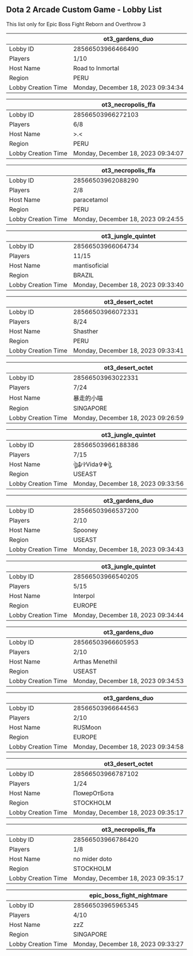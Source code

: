 ## Dota 2 Arcade Custom Game - Lobby List

This list only for Epic Boss Fight Reborn and Overthrow 3

|  | ot3_gardens_duo |
| ------ | ------ |
| Lobby ID | 28566503966466490 |
| Players | 1/10 |
| Host Name | Road to Inmortal |
| Region | PERU |
| Lobby Creation Time | Monday, December 18, 2023 09:34:34 |


|  | ot3_necropolis_ffa |
| ------ | ------ |
| Lobby ID | 28566503966272103 |
| Players | 6/8 |
| Host Name | >.< |
| Region | PERU |
| Lobby Creation Time | Monday, December 18, 2023 09:34:07 |


|  | ot3_necropolis_ffa |
| ------ | ------ |
| Lobby ID | 28566503962088290 |
| Players | 2/8 |
| Host Name | paracetamol |
| Region | PERU |
| Lobby Creation Time | Monday, December 18, 2023 09:24:55 |


|  | ot3_jungle_quintet |
| ------ | ------ |
| Lobby ID | 28566503966064734 |
| Players | 11/15 |
| Host Name | mantisoficial |
| Region | BRAZIL |
| Lobby Creation Time | Monday, December 18, 2023 09:33:40 |


|  | ot3_desert_octet |
| ------ | ------ |
| Lobby ID | 28566503966072331 |
| Players | 8/24 |
| Host Name | Shasther |
| Region | PERU |
| Lobby Creation Time | Monday, December 18, 2023 09:33:41 |


|  | ot3_desert_octet |
| ------ | ------ |
| Lobby ID | 28566503963022331 |
| Players | 7/24 |
| Host Name | 暴走的小喵 |
| Region | SINGAPORE |
| Lobby Creation Time | Monday, December 18, 2023 09:26:59 |


|  | ot3_jungle_quintet |
| ------ | ------ |
| Lobby ID | 28566503966188386 |
| Players | 7/15 |
| Host Name | ঔৣ☬✞Vida✞☬ঔৣ |
| Region | USEAST |
| Lobby Creation Time | Monday, December 18, 2023 09:33:56 |


|  | ot3_gardens_duo |
| ------ | ------ |
| Lobby ID | 28566503966537200 |
| Players | 2/10 |
| Host Name | Spooney |
| Region | USEAST |
| Lobby Creation Time | Monday, December 18, 2023 09:34:43 |


|  | ot3_jungle_quintet |
| ------ | ------ |
| Lobby ID | 28566503966540205 |
| Players | 5/15 |
| Host Name | Interpol |
| Region | EUROPE |
| Lobby Creation Time | Monday, December 18, 2023 09:34:44 |


|  | ot3_gardens_duo |
| ------ | ------ |
| Lobby ID | 28566503966605953 |
| Players | 2/10 |
| Host Name | Arthas Menethil |
| Region | USEAST |
| Lobby Creation Time | Monday, December 18, 2023 09:34:53 |


|  | ot3_gardens_duo |
| ------ | ------ |
| Lobby ID | 28566503966644563 |
| Players | 2/10 |
| Host Name | RUSMoon |
| Region | EUROPE |
| Lobby Creation Time | Monday, December 18, 2023 09:34:58 |


|  | ot3_desert_octet |
| ------ | ------ |
| Lobby ID | 28566503966787102 |
| Players | 1/24 |
| Host Name | ПомерОтБота |
| Region | STOCKHOLM |
| Lobby Creation Time | Monday, December 18, 2023 09:35:17 |


|  | ot3_necropolis_ffa |
| ------ | ------ |
| Lobby ID | 28566503966786420 |
| Players | 1/8 |
| Host Name | no mider doto |
| Region | STOCKHOLM |
| Lobby Creation Time | Monday, December 18, 2023 09:35:17 |


|  | epic_boss_fight_nightmare |
| ------ | ------ |
| Lobby ID | 28566503965965345 |
| Players | 4/10 |
| Host Name | zzZ |
| Region | SINGAPORE |
| Lobby Creation Time | Monday, December 18, 2023 09:33:27 |


